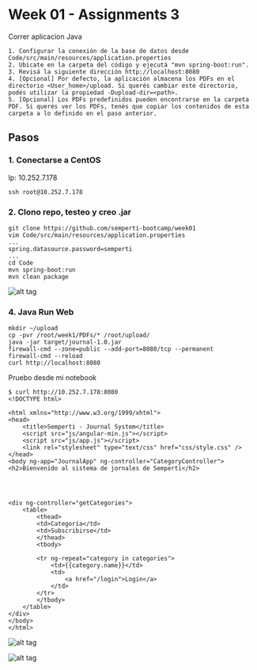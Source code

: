 # Week 01 - Assignments 3
Correr aplicacion Java

	1. Configurar la conexión de la base de datos desde Code/src/main/resources/application.properties
	2. Ubicate en la carpeta del código y ejecutá "mvn spring-boot:run".
	3. Revisá la siguiente dirección http://localhost:8080
	4. [Opcional] Por defecto, la aplicación almacena los PDFs en el directorio <User_home>/upload. Si querés cambiar este directorio, podés utilizar la propiedad -Dupload-dir=<path>.
	5. [Opcional] Los PDFs predefinidos pueden encontrarse en la carpeta PDF. Si querés ver los PDFs, tenés que copiar los contenidos de esta carpeta a lo definido en el paso anterior.

## Pasos

### 1. Conectarse a CentOS 

 Ip: 10.252.7.178

```
ssh root@10.252.7.178
```

### 2. Clono repo, testeo y creo .jar 

```
git clone https://github.com/semperti-bootcamp/week01
vim Code/src/main/resources/application.properties
...
spring.datasource.password=semperti
...
cd Code
mvn spring-boot:run
mvn clean package
```

![alt tag](https://raw.githubusercontent.com/semperti-bootcamp/sre-bootcamp-ga-20190805/w1a3-java/images/java-test.png "java-test")

### 4. Java Run Web

```
mkdir ~/upload
cp -pvr /root/week1/PDFs/* /root/upload/
java -jar target/journal-1.0.jar
firewall-cmd --zone=public --add-port=8080/tcp --permanent
firewall-cmd --reload
curl http://localhost:8080
```
Pruebo desde mi notebook

```
$ curl http://10.252.7.178:8080
<!DOCTYPE html>

<html xmlns="http://www.w3.org/1999/xhtml">
<head>
    <title>Semperti - Journal System</title>
    <script src="js/angular-min.js"></script>
    <script src="js/app.js"></script>
    <link rel="stylesheet" type="text/css" href="css/style.css" />
</head>
<body ng-app="JournalApp" ng-controller="CategoryController">
<h2>Bienvenido al sistema de jornales de Semperti</h2>




<div ng-controller="getCategories">
    <table>
        <thead>
        <td>Categoría</td>
        <td>Subscribirse</td>
        </thead>
        <tbody>

        <tr ng-repeat="category in categories">
            <td>{{category.name}}</td>
            <td>
                <a href="/login">Login</a>
            </td>
        </tr>
        </tbody>
    </table>
</div>
</body>
</html>
```

![alt tag](https://raw.githubusercontent.com/semperti-bootcamp/sre-bootcamp-ga-20190805/w1a3-java/images/java-run-web.png "java-web")

![alt tag](https://raw.githubusercontent.com/semperti-bootcamp/sre-bootcamp-ga-20190805/w1a3-java/images/java-run-pdf.png "java-web-pdf")


